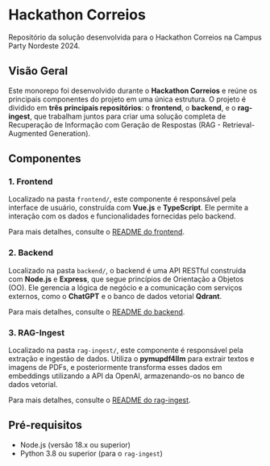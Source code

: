 # Hackathon Correios

Repositório da solução desenvolvida para o Hackathon Correios na Campus Party Nordeste 2024.

## Visão Geral

Este monorepo foi desenvolvido durante o **Hackathon Correios** e reúne os principais componentes do projeto em uma única estrutura. O projeto é dividido em **três principais repositórios**: o **frontend**, o **backend**, e o **rag-ingest**, que trabalham juntos para criar uma solução completa de Recuperação de Informação com Geração de Respostas (RAG - Retrieval-Augmented Generation).

## Componentes

### 1. Frontend

Localizado na pasta `frontend/`, este componente é responsável pela interface de usuário, construída com **Vue.js** e **TypeScript**. Ele permite a interação com os dados e funcionalidades fornecidas pelo backend.

Para mais detalhes, consulte o [README do frontend](./frontend/README.md).

### 2. Backend

Localizado na pasta `backend/`, o backend é uma API RESTful construída com **Node.js** e **Express**, que segue princípios de Orientação a Objetos (OO). Ele gerencia a lógica de negócio e a comunicação com serviços externos, como o **ChatGPT** e o banco de dados vetorial **Qdrant**.

Para mais detalhes, consulte o [README do backend](./backend/README.md).

### 3. RAG-Ingest

Localizado na pasta `rag-ingest/`, este componente é responsável pela extração e ingestão de dados. Utiliza o **pymupdf4llm** para extrair textos e imagens de PDFs, e posteriormente transforma esses dados em embeddings utilizando a API da OpenAI, armazenando-os no banco de dados vetorial.

Para mais detalhes, consulte o [README do rag-ingest](./rag-ingest/README.md).

## Pré-requisitos

- Node.js (versão 18.x ou superior)
- Python 3.8 ou superior (para o `rag-ingest`)